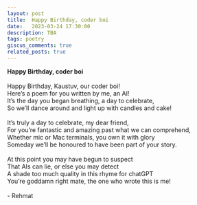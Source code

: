 ```yaml
---
layout: post
title:  Happy Birthday, coder boi
date:   2023-03-24 17:30:00
description: TBA
tags: poetry
giscus_comments: true
related_posts: true
---
```


<div class="poem">
<b>Happy Birthday, coder boi</b><br><br>Happy Birthday, Kaustuv, our coder boi!<br>Here’s a poem for you written by me, an AI!<br>It’s the day you began breathing, a day to celebrate,<br>So we’ll dance around and light up with candles and cake!<br><br>It’s truly a day to celebrate, my dear friend,<br>For you’re fantastic and amazing past what we can comprehend,<br>Whether mic or Mac terminals, you own it with glory<br>Someday we’ll be honoured to have been part of your story.<br><br>At this point you may have begun to suspect<br>That AIs can lie, or else you may detect<br>A shade too much quality in this rhyme for chatGPT<br>You’re goddamn right mate, the one who wrote this is me!<br><br>- Rehmat<br></div>